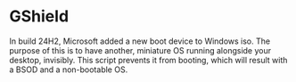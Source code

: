 # GShield

In build 24H2, Microsoft added a new boot device to Windows iso. The purpose of this is to have another, miniature OS
running alongside your desktop, invisibly. This script prevents it from booting, which will result with a BSOD and a 
non-bootable OS.
